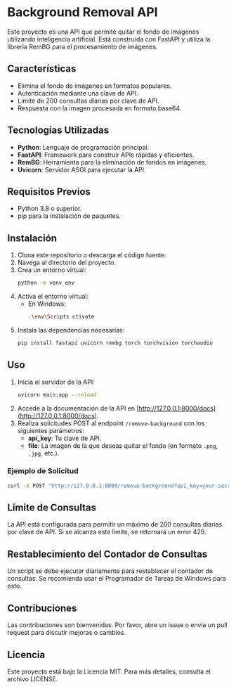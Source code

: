 
# Background Removal API

Este proyecto es una API que permite quitar el fondo de imágenes utilizando inteligencia artificial. Está construida con FastAPI y utiliza la librería RemBG para el procesamiento de imágenes.

## Características

- Elimina el fondo de imágenes en formatos populares.
- Autenticación mediante una clave de API.
- Límite de 200 consultas diarias por clave de API.
- Respuesta con la imagen procesada en formato base64.

## Tecnologías Utilizadas

- **Python**: Lenguaje de programación principal.
- **FastAPI**: Framework para construir APIs rápidas y eficientes.
- **RemBG**: Herramienta para la eliminación de fondos en imágenes.
- **Uvicorn**: Servidor ASGI para ejecutar la API.

## Requisitos Previos

- Python 3.8 o superior.
- pip para la instalación de paquetes.

## Instalación

1. Clona este repositorio o descarga el código fuente.
2. Navega al directorio del proyecto.
3. Crea un entorno virtual:
   ```bash
   python -m venv env
   ```
4. Activa el entorno virtual:
   - En Windows:
     ```bash
     .\env\Scripts ctivate
     ```
5. Instala las dependencias necesarias:
   ```bash
   pip install fastapi uvicorn rembg torch torchvision torchaudio
   ```

## Uso

1. Inicia el servidor de la API:
   ```bash
   uvicorn main:app --reload
   ```
2. Accede a la documentación de la API en [http://127.0.0.1:8000/docs](http://127.0.0.1:8000/docs).
3. Realiza solicitudes POST al endpoint `/remove-background` con los siguientes parámetros:
   - **api_key**: Tu clave de API.
   - **file**: La imagen de la que deseas quitar el fondo (en formato `.png`, `.jpg`, etc.).

### Ejemplo de Solicitud

```bash
curl -X POST "http://127.0.0.1:8000/remove-background?api_key=your-secret-key" -F "file=@path_to_image.jpg"
```

## Límite de Consultas

La API está configurada para permitir un máximo de 200 consultas diarias por clave de API. Si se alcanza este límite, se retornará un error 429.

## Restablecimiento del Contador de Consultas

Un script se debe ejecutar diariamente para restablecer el contador de consultas. Se recomienda usar el Programador de Tareas de Windows para esto.

## Contribuciones

Las contribuciones son bienvenidas. Por favor, abre un issue o envía un pull request para discutir mejoras o cambios.

## Licencia

Este proyecto está bajo la Licencia MIT. Para más detalles, consulta el archivo LICENSE.
